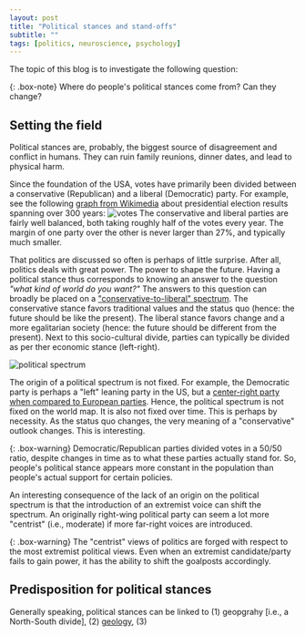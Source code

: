 ```yaml
---
layout: post
title: "Political stances and stand-offs"
subtitle: ""
tags: [politics, neuroscience, psychology]
---
```


The topic of this blog is to investigate the following question:

{: .box-note}
Where do people's political stances come from? Can they change?

## Setting the field

Political stances are, probably, the biggest source of disagreement and conflict in humans. They can ruin family reunions, dinner dates, and lead to physical harm. 

Since the foundation of the USA, votes have primarily been divided between a conservative (Republican) and a liberal (Democratic) party. For example, see the following [graph from Wikimedia](https://upload.wikimedia.org/wikipedia/commons/7/76/PartyVotes-Presidents.png) about presidential election results spanning over 300 years:
![votes](https://upload.wikimedia.org/wikipedia/commons/7/76/PartyVotes-Presidents.png)
The conservative and liberal parties are fairly well balanced, both taking roughly half of the votes every year. The margin of one party over the other is never larger than 27%, and typically much smaller. 

That politics are discussed so often is perhaps of little surprise. After all, politics deals with great power. The power to shape the future. Having a political stance thus corresponds to knowing an answer to the question _"what kind of world do you want?"_ The answers to this question can broadly be placed on a ["conservative-to-liberal" spectrum](https://en.wikipedia.org/wiki/Political_spectrum). The conservative stance favors traditional values and the status quo (hence: the future should be like the present). The liberal stance favors change and a more egalitarian society (hence: the future should be different from the present). Next to this socio-cultural divide, parties can typically be divided as per ther economic stance (left-right).

![political spectrum](https://upload.wikimedia.org/wikipedia/commons/thumb/a/ae/Multi-axis_political_spectrum.svg/1920px-Multi-axis_political_spectrum.svg.png)

The origin of a political spectrum is not fixed. For example, the Democratic party is perhaps a "left" leaning party in the US, but a [center-right party when compared to European parties](https://en.wikipedia.org/wiki/Political_spectrum#Historical_origin_of_the_terms). Hence, the political spectrum is not fixed on the world map. It is also not fixed over time. This is perhaps by necessity. As the status quo changes, the very meaning of a "conservative" outlook changes. This is interesting.

{: .box-warning}
Democratic/Republican parties divided votes in a 50/50 ratio, despite changes in time as to what these parties actually stand for. So, people's political stance appears more constant in the population than people's actual support for certain policies.

An interesting consequence of the lack of an origin on the political spectrum is that the introduction of an extremist voice can shift the spectrum. An originally right-wing political party can seem a lot more "centrist" (i.e., moderate) if more far-right voices are introduced.

{: .box-warning}
The "centrist" views of politics are forged with respect to the most extremist political views. Even when an extremist candidate/party fails to gain power, it has the ability to shift the goalposts accordingly.

## Predisposition for political stances
Generally speaking, political stances can be linked to (1) geopgrahy [i.e., a North-South divide], (2) [geology](https://www.forbes.com/sites/davidbressan/2020/11/03/how-us-presidential-elections-are-impacted-by-geology/), (3) 
